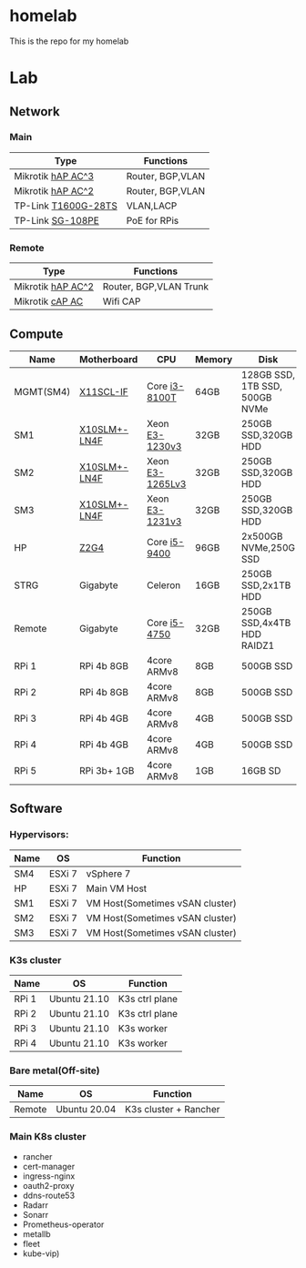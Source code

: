 # homelab
This is the repo for my homelab

# Lab

## Network

### Main
Type | Functions
----|----
Mikrotik [hAP AC^3](https://mikrotik.com/product/hap_ac3) | Router, BGP,VLAN
Mikrotik [hAP AC^2](https://mikrotik.com/product/hap_ac2) | Router, BGP,VLAN
TP-Link [T1600G-28TS](https://www.tp-link.com/business-networking/smart-switch/t1600g-28ts) | VLAN,LACP
TP-Link [SG-108PE](https://www.tp-link.com/hu/business-networking/easy-smart-switch/tl-sg108pe/) | PoE for RPis

### Remote
Type | Functions
----|----
Mikrotik [hAP AC^2](https://mikrotik.com/product/hap_ac2) | Router, BGP,VLAN Trunk
Mikrotik [cAP AC](https://mikrotik.com/product/cap_ac) | Wifi CAP

## Compute

Name | Motherboard | CPU | Memory | Disk | NIC
----|----|----|----|----|----
MGMT(SM4)| [X11SCL-IF](https://www.supermicro.com/en/products/motherboard/X11SCL-IF) | Core [i3-8100T](https://ark.intel.com/content/www/us/en/ark/products/129944/intel-core-i38100t-processor-6m-cache-3-10-ghz.html) | 64GB | 128GB SSD, 1TB SSD, 500GB NVMe | 1IPMI, 2x1Gig
SM1 | [X10SLM+-LN4F](https://www.supermicro.com/en/products/motherboard/X10SLM+-LN4F) | Xeon [E3-1230v3](https://ark.intel.com/content/www/us/en/ark/products/75054/intel-xeon-processor-e3-1230-v3-8m-cache-3-30-ghz.html) | 32GB | 250GB SSD,320GB HDD | 1IPMI, 4x1Gig
SM2 | [X10SLM+-LN4F](https://www.supermicro.com/en/products/motherboard/X10SLM+-LN4F) | Xeon [E3-1265Lv3](https://ark.intel.com/content/www/us/en/ark/products/75463/intel-xeon-processor-e31265l-v3-8m-cache-2-50-ghz.html) | 32GB | 250GB SSD,320GB HDD | 1IPMI, 4x1Gig
SM3 | [X10SLM+-LN4F](https://www.supermicro.com/en/products/motherboard/X10SLM+-LN4F) | Xeon [E3-1231v3](https://ark.intel.com/content/www/us/en/ark/products/80910/intel-xeon-processor-e31231-v3-8m-cache-3-40-ghz.html) | 32GB | 250GB SSD,320GB HDD | 1IPMI, 4x1Gig
HP | [Z2G4](https://support.hp.com/us-en/product/hp-z2-tower-g4-workstation/20063240/document/c06100744) | Core [i5-9400](https://ark.intel.com/content/www/us/en/ark/products/134898/intel-core-i59400-processor-9m-cache-up-to-4-10-ghz.html) | 96GB | 2x500GB NVMe,250G SSD | 3x1Gig
STRG | Gigabyte | Celeron | 16GB | 250GB SSD,2x1TB HDD | 2x1Gig
Remote | Gigabyte | Core [i5-4750](https://ark.intel.com/content/www/us/en/ark/products/75043/intel-core-i5-4570-processor-6m-cache-up-to-3-60-ghz.html) | 32GB | 250GB SSD,4x4TB HDD RAIDZ1 | 2x1Gig
RPi 1|  RPi 4b 8GB | 4core ARMv8 | 8GB | 500GB SSD | 1Gig
RPi 2|  RPi 4b 8GB | 4core ARMv8 | 8GB | 500GB SSD | 1Gig
RPi 3|  RPi 4b 4GB | 4core ARMv8 | 4GB | 500GB SSD | 1Gig
RPi 4|  RPi 4b 4GB | 4core ARMv8 | 4GB | 500GB SSD | 1Gig
RPi 5|  RPi 3b+ 1GB | 4core ARMv8 | 1GB | 16GB SD | 1Gig

## Software

### Hypervisors:
Name | OS | Function
---|---|---
SM4 |  ESXi 7 | vSphere 7
HP | ESXi 7 | Main VM Host
SM1 |  ESXi 7 | VM Host(Sometimes vSAN cluster)
SM2 |  ESXi 7 | VM Host(Sometimes vSAN cluster)
SM3 |  ESXi 7 | VM Host(Sometimes vSAN cluster)

### K3s cluster
Name | OS | Function
---|---|---
RPi 1 | Ubuntu 21.10 | K3s ctrl plane
RPi 2 | Ubuntu 21.10 | K3s ctrl plane
RPi 3 | Ubuntu 21.10 | K3s worker
RPi 4 | Ubuntu 21.10 | K3s worker

### Bare metal(Off-site)
Name | OS | Function
---|---|---
Remote | Ubuntu 20.04 | K3s cluster + Rancher



### Main K8s cluster
* rancher
* cert-manager
* ingress-nginx
* oauth2-proxy
* ddns-route53
* Radarr
* Sonarr
* Prometheus-operator
* metallb
* fleet
* kube-vip)